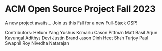 # ACM Open Source Project Fall 2023

A new project awaits...
Join us this Fall for a new Full-Stack OSP!

Contributors:
Helium Yang
Yushus Komarlu
Cason Pittman
Matt Basil
Arjun Kavungal
Adithya Devi
Justin Brand
Jason Dinh
Heet Shah
Turjoy Paul
Swapnil Roy
Nivedha Natarajan